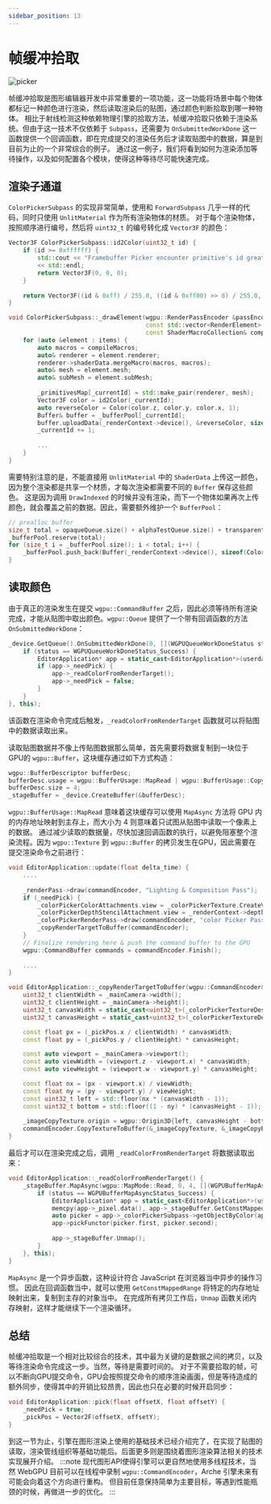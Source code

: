 ```yaml
---
sidebar_position: 13
---
```


# 帧缓冲拾取

![picker](https://arched-graphics.oss-cn-shanghai.aliyuncs.com/img/picker.gif)

帧缓冲拾取是图形编辑器开发中非常重要的一项功能，这一功能将场景中每个物体都标记一种颜色进行渲染，然后读取渲染后的贴图，通过颜色判断拾取到哪一种物体。
相比于射线检测这种依赖物理引擎的拾取方法，帧缓冲拾取只依赖于渲染系统。但由于这一技术不仅依赖于 `Subpass`，还需要为 `OnSubmittedWorkDone`
这一函数提供一个回调函数，即在完成提交的渲染任务后才读取贴图中的数据，算是到目前为止的一个非常综合的例子。 通过这一例子，我们将看到如何为渲染添加等待操作，以及如何配置各个模块，使得这种等待尽可能快速完成。

## 渲染子通道

`ColorPickerSubpass` 的实现非常简单，使用和 `ForwardSubpass` 几乎一样的代码，同时只使用 `UnlitMaterial` 作为所有渲染物体的材质。
对于每个渲染物体，按照顺序进行编号，然后将 `uint32_t` 的编号转化成 `Vector3F` 的颜色：

```cpp
Vector3F ColorPickerSubpass::id2Color(uint32_t id) {
    if (id >= 0xffffff) {
        std::cout << "Framebuffer Picker encounter primitive's id greater than " + std::to_string(0xffffff)
        << std::endl;
        return Vector3F(0, 0, 0);
    }
    
    return Vector3F((id & 0xff) / 255.0, ((id & 0xff00) >> 8) / 255.0, ((id & 0xff0000) >> 16) / 255.0);
}

void ColorPickerSubpass::_drawElement(wgpu::RenderPassEncoder &passEncoder,
                                      const std::vector<RenderElement> &items,
                                      const ShaderMacroCollection& compileMacros) {
    for (auto &element : items) {
        auto macros = compileMacros;
        auto& renderer = element.renderer;
        renderer->shaderData.mergeMacro(macros, macros);
        auto& mesh = element.mesh;
        auto& subMesh = element.subMesh;
        
        _primitivesMap[_currentId] = std::make_pair(renderer, mesh);
        Vector3F color = id2Color(_currentId);
        auto reverseColor = Color(color.z, color.y, color.x, 1);
        Buffer& buffer = _bufferPool[_currentId];
        buffer.uploadData(_renderContext->device(), &reverseColor, sizeof(Color));
        _currentId += 1;
        
        ...
    }
}
```

需要特别注意的是，不能直接用 `UnlitMaterial` 中的 `ShaderData` 上传这一颜色，因为整个渲染都是共享一个材质，才每次渲染都需要不同的 `Buffer` 保存这些颜色。 这是因为调用 `DrawIndexed`
的时候并没有渲染，而下一个物体如果再次上传颜色，就会覆盖之前的数据。因此，需要额外维护一个 `BufferPool`：

```cpp
// prealloc buffer
size_t total = opaqueQueue.size() + alphaTestQueue.size() + transparentQueue.size();
_bufferPool.reserve(total);
for (size_t i = _bufferPool.size(); i < total; i++) {
    _bufferPool.push_back(Buffer(_renderContext->device(), sizeof(Color), wgpu::BufferUsage::Uniform | wgpu::BufferUsage::CopyDst));
}
```

## 读取颜色

由于真正的渲染发生在提交 `wgpu::CommandBuffer` 之后，因此必须等待所有渲染完成，才能从贴图中取出颜色。`wgpu::Queue` 提供了一个带有回调函数的方法 `OnSubmittedWorkDone`：

```cpp
_device.GetQueue().OnSubmittedWorkDone(0, [](WGPUQueueWorkDoneStatus status, void * userdata) {
    if (status == WGPUQueueWorkDoneStatus_Success) {
        EditorApplication* app = static_cast<EditorApplication*>(userdata);
        if (app->_needPick) {
            app->_readColorFromRenderTarget();
            app->_needPick = false;
        }
    }
}, this);
```

该函数在渲染命令完成后触发，`_readColorFromRenderTarget` 函数就可以将贴图中的数据读取出来。

读取贴图数据并不像上传贴图数据那么简单，首先需要将数据复制到一块位于GPU的 `wgpu::Buffer`，这块缓存通过如下方式构造：

```cpp
wgpu::BufferDescriptor bufferDesc;
bufferDesc.usage = wgpu::BufferUsage::MapRead | wgpu::BufferUsage::CopyDst;
bufferDesc.size = 4;
_stageBuffer = _device.CreateBuffer(&bufferDesc);
```

`wgpu::BufferUsage::MapRead` 意味着这块缓存可以使用 `MapAsync` 方法将 GPU 内的内存地址映射到主存上，而大小为 4 则意味着只试图从贴图中读取一个像素上的数据。
通过减少读取的数据量，尽快加速回调函数的执行，以避免阻塞整个渲染流程。因为 `wgpu::Texture` 到 `wgpu::Buffer` 的拷贝发生在GPU，因此需要在提交渲染命令之前进行：

```cpp
void EditorApplication::update(float delta_time) {
    ....
    
    _renderPass->draw(commandEncoder, "Lighting & Composition Pass");
    if (_needPick) {
        _colorPickerColorAttachments.view = _colorPickerTexture.CreateView();
        _colorPickerDepthStencilAttachment.view = _renderContext->depthStencilTexture();
        _colorPickerRenderPass->draw(commandEncoder, "color Picker Pass");
        _copyRenderTargetToBuffer(commandEncoder);
    }
    // Finalize rendering here & push the command buffer to the GPU
    wgpu::CommandBuffer commands = commandEncoder.Finish();
    
    ....
}

void EditorApplication::_copyRenderTargetToBuffer(wgpu::CommandEncoder& commandEncoder) {
    uint32_t clientWidth = _mainCamera->width();
    uint32_t clientHeight = _mainCamera->height();
    uint32_t canvasWidth = static_cast<uint32_t>(_colorPickerTextureDesc.size.width);
    uint32_t canvasHeight = static_cast<uint32_t>(_colorPickerTextureDesc.size.height);

    const float px = (_pickPos.x / clientWidth) * canvasWidth;
    const float py = (_pickPos.y / clientHeight) * canvasHeight;

    const auto viewport = _mainCamera->viewport();
    const auto viewWidth = (viewport.z - viewport.x) * canvasWidth;
    const auto viewHeight = (viewport.w - viewport.y) * canvasHeight;

    const float nx = (px - viewport.x) / viewWidth;
    const float ny = (py - viewport.y) / viewHeight;
    const uint32_t left = std::floor(nx * (canvasWidth - 1));
    const uint32_t bottom = std::floor((1 - ny) * (canvasHeight - 1));
    
    _imageCopyTexture.origin = wgpu::Origin3D{left, canvasHeight - bottom, 0};
    commandEncoder.CopyTextureToBuffer(&_imageCopyTexture, &_imageCopyBuffer, &_extent);
}
```

最后才可以在渲染完成之后，调用 `_readColorFromRenderTarget` 将数据读取出来：

```cpp
void EditorApplication::_readColorFromRenderTarget() {
    _stageBuffer.MapAsync(wgpu::MapMode::Read, 0, 4, [](WGPUBufferMapAsyncStatus status, void * userdata) {
        if (status == WGPUBufferMapAsyncStatus_Success) {
            EditorApplication* app = static_cast<EditorApplication*>(userdata);
            memcpy(app->_pixel.data(), app->_stageBuffer.GetConstMappedRange(0, 4), 4);
            auto picker = app->_colorPickerSubpass->getObjectByColor(app->_pixel);
            app->pickFunctor(picker.first, picker.second);
            
            app->_stageBuffer.Unmap();
        }
    }, this);
}
```

`MapAsync` 是一个异步函数，这种设计符合 JavaScript 在浏览器当中异步的操作习惯。 因此在回调函数当中，就可以使用 `GetConstMappedRange` 将特定的内存地址映射出来，复制到主存的对象当中。
在完成所有拷贝工作后，`Unmap` 函数关闭内存映射，这样才能继续下一个渲染循环。

## 总结

帧缓冲拾取是一个相对比较综合的技术，其中最为关键的是数据之间的拷贝，以及等待渲染命令完成这一步。当然，等待是需要时间的。
对于不需要拾取的帧，可以不断向GPU提交命令，GPU会按照提交命令的顺序渲染画面，但是等待造成的额外同步，使得其中的开销比较昂贵，因此也只在必要的时候开启同步：
```cpp
void EditorApplication::pick(float offsetX, float offsetY) {
    _needPick = true;
    _pickPos = Vector2F(offsetX, offsetY);
}
```

到这一节为止，引擎在图形渲染上使用的基础技术已经介绍完了，在实现了贴图的读取，渲染管线组织等基础功能后。后面更多则是围绕着图形渲染算法相关的技术实现展开介绍。
:::note
现代图形API使得引擎可以更自然地使用多线程技术，当然 WebGPU 目前可以在线程中录制 `wgpu::CommandEncoder`，Arche 引擎未来有可能会向着这个方向进行重构。
但目前任意保持简单为主要目标，等遇到性能瓶颈的时候，再做进一步的优化。
:::
